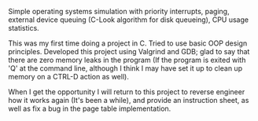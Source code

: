 Simple operating systems simulation with priority interrupts, paging, external device queuing (C-Look algorithm for disk queueing), CPU usage statistics. 

This was my first time doing a project in C.  Tried to use basic OOP design principles. Developed this project using Valgrind and GDB; glad to say that there are zero memory leaks in the program (If the program is exited with 'Q' at the command line, although I think I may have set it up to clean up memory on a CTRL-D action as well). 

When I get the opportunity I will return to this project to reverse engineer how it works again (It's been a while), and provide an instruction sheet, as well as fix a bug in the page table implementation. 
